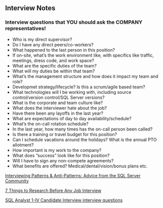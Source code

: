 ## Interview Notes

### Interview questions that YOU should ask the COMPANY representatives!

* Who is my direct supervisor?
* Do I have any direct peers/co-workers?
* What happened to the last person in this position?
* If on-site, what’s the work environment like, with specifics like traffic, meetings, dress code, and work space?
* What are the specific duties of the team?
* What will my duties be within that team?
* What’s the management structure and how does it impact my team and role?
* Developmet strategy/lifecycle? Is this a scrum/agile based team?
* What technologies will I be working with, including source control/version control/SQL Server versions?
* What is the corporate and team culture like?
* What does the interviewer hate about the job?
* Have there been any layoffs in the last year?
* What are expectations of day to day availability/schedule?
* What’s the on-call rotation schedule?
* In the last year, how many times has the on-call person been called?
* Is there a training or travel budget for this position?
* Can I schedule vacations around the holidays? What is the annual PTO allotment?
* How important is my work to the company?
* What does “success” look like for this position?
* Will I have to sign any non-compete agreements?
* What benefits are offered? Medical/dental/vision/bonus plans etc.

[Interviewing Patterns & Anti-Patterns: Advice from the SQL Server Community](https://www.littlekendra.com/2017/08/14/interviewing-patterns-anti-patterns-advice-from-the-sql-server-community/)

[7 Things to Research Before Any Job Interview](https://www.glassdoor.com/blog/7-research-job-interview/)

[SQL Analyst 1-IV Candidate Interview interview questions](https://pastebin.com/NB63sbYE)